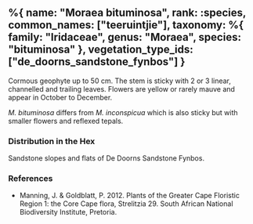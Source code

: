 %{
    name: "Moraea bituminosa",
    rank: :species,
    common_names: ["teeruintjie"],
    taxonomy: %{
        family: "Iridaceae",
        genus: "Moraea",
        species: "bituminosa"
    },
    vegetation_type_ids: ["de_doorns_sandstone_fynbos"]
}
---

Cormous geophyte up to 50 cm. The stem is sticky with 2 or 3 linear, channelled and trailing leaves. Flowers
are yellow or rarely mauve and appear in October to December.

<!-- read more -->

*M. bituminosa* differs from *M. inconspicua* which is also sticky but with smaller flowers and reflexed tepals.

### Distribution in the Hex

Sandstone slopes and flats of De Doorns Sandstone Fynbos.

### References

* Manning, J. & Goldblatt, P. 2012. Plants of the Greater Cape Floristic Region 1: the Core Cape flora, Strelitzia 29. South African National Biodiversity Institute, Pretoria.